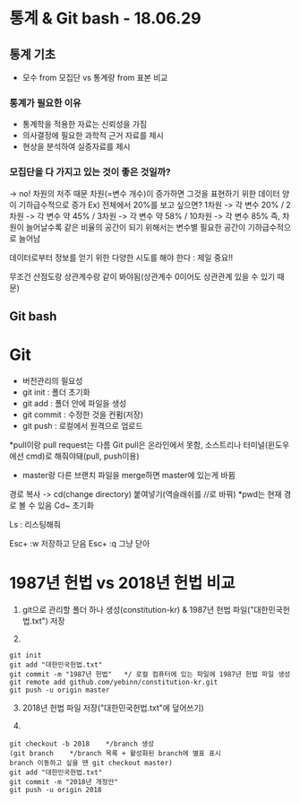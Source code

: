 # 통계 & Git bash - 18.06.29
## 통계 기초
- 모수 from 모집단 vs 통계량 from 표본 비교

### 통계가 필요한 이유
- 통계학을 적용한 자료는 신뢰성을 가짐
- 의사결정에 필요한 과학적 근거 자료를 제시
- 현상을 분석하여 실증자료를 제시

### 모집단을 다 가지고 있는 것이 좋은 것일까?
-> no! 차원의 저주 때문
차원(=변수 개수)이 증가하면 그것을 표현하기 위한 데이터 양이 기하급수적으로 증가
Ex) 전체에서 20%를 보고 싶으면? 1차원 -> 각 변수 20% / 2차원 -> 각 변수 약 45% / 3차원 -> 각 변수 약 58% / 10차원 -> 각 변수 85%
즉, 차원이 늘어날수록 같은 비율의 공간이 되기 위해서는 변수별 필요한 공간이 기하급수적으로 늘어남

데이터로부터 정보를 얻기 위한 다양한 시도를 해야 한다 : 제일 중요!!

무조건 산점도랑 상관계수랑 같이 봐야됨(상관계수 0이어도 상관관계 있을 수 있기 때문)

## Git bash
# Git
- 버전관리의 필요성
- git init : 폴더 초기화
- git add : 폴더 안에 파일을 생성
- git commit : 수정한 것을 컨펌(저장)
- git push : 로컬에서 원격으로 업로드

*pull이랑 pull request는 다름
Git pull은 온라인에서 못함, 소스트리나 터미널(윈도우에선 cmd)로 해줘야돼(pull, push이용)

- master랑 다른 브랜치 파일을 merge하면 master에 있는게 바뀜

경로 복사 -> cd(change directory) 붙여넣기(역슬래쉬를 //로 바꿔)
*pwd는 현재 경로 볼 수 있음
Cd~ 초기화

Ls : 리스팅해줘

Esc+ :w  저장하고 닫음
Esc+ :q  그냥 닫아

# 1987년 헌법 vs 2018년 헌법 비교
1. git으로 관리할 폴더 하나 생성(constitution-kr) & 1987년 헌법 파일("대한민국헌법.txt") 저장

2. 
~~~
git init
git add "대한민국헌법.txt"
git commit -m "1987년 헌법"   */ 로컬 컴퓨터에 있는 파일에 1987년 헌법 파일 생성
git remote add github.com/yebinn/constitution-kr.git
git push -u origin master
~~~

3. 2018년 헌법 파일 저장("대한민국헌법.txt"에 덮어쓰기)

4.
~~~
git checkout -b 2018    */branch 생성
(git branch    */branch 목록 + 활성화된 branch에 별표 표시
branch 이동하고 싶을 땐 git checkout master)
git add "대한민국헌법.txt"
git commit -m "2018년 개정안"
git push -u origin 2018
~~~
